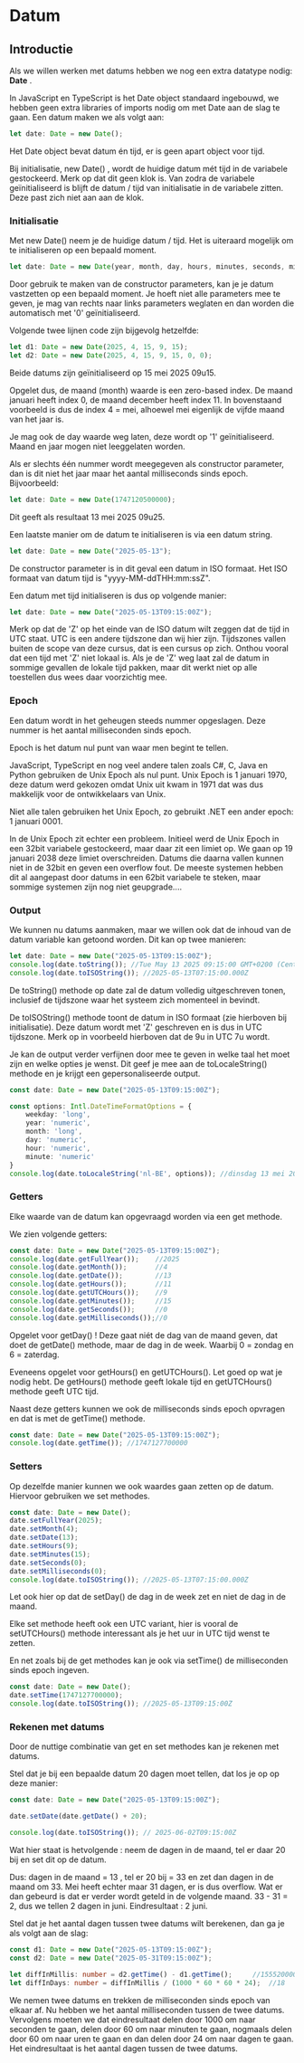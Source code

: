 # Datum

## Introductie

Als we willen werken met datums hebben we nog een extra datatype nodig: **Date** .

In JavaScript en TypeScript is het Date object standaard ingebouwd, we hebben geen extra libraries of imports nodig om met Date aan de slag te gaan. Een datum maken we als volgt aan:

```typescript
let date: Date = new Date();
```

Het Date object bevat datum én tijd, er is geen apart object voor tijd.&#x20;

Bij initialisatie, new Date() , wordt de huidige datum mét tijd in de variabele gestockeerd. Merk op dat dit geen klok is. Van zodra de variabele geïnitialiseerd is blijft de datum / tijd van initialisatie in de variabele zitten. Deze past zich niet aan aan de klok.

### Initialisatie

Met new Date() neem je de huidige datum / tijd. Het is uiteraard mogelijk om te initialiseren op een bepaald moment.

```typescript
let date: Date = new Date(year, month, day, hours, minutes, seconds, milliseconds);
```

Door gebruik te maken van de constructor parameters, kan je je datum vastzetten op een bepaald moment. Je hoeft niet alle parameters mee te geven, je mag van rechts naar links parameters weglaten en dan worden die automatisch met '0' geïnitialiseerd.

Volgende twee lijnen code zijn bijgevolg hetzelfde:

```typescript
let d1: Date = new Date(2025, 4, 15, 9, 15);
let d2: Date = new Date(2025, 4, 15, 9, 15, 0, 0);
```

Beide datums zijn geïnitialiseerd op 15 mei 2025 09u15.

Opgelet dus, de maand (month) waarde is een zero-based index. De maand januari heeft index 0, de maand december heeft index 11. In bovenstaand voorbeeld is dus de index 4 = mei, alhoewel mei eigenlijk de vijfde maand van het jaar is.

Je mag ook de day waarde weg laten, deze wordt op '1' geïnitialiseerd. Maand en jaar mogen niet leeggelaten worden.

Als er slechts één nummer wordt meegegeven als constructor parameter, dan is dit niet het jaar maar het aantal milliseconds sinds epoch. Bijvoorbeeld:

```typescript
let date: Date = new Date(1747120500000);
```

Dit geeft als resultaat 13 mei 2025 09u25.

Een laatste manier om de datum te initialiseren is via een datum string.

```typescript
let date: Date = new Date("2025-05-13");
```

De constructor parameter is in dit geval een datum in ISO formaat. Het ISO formaat van datum tijd is "yyyy-MM-ddTHH:mm:ssZ".

Een datum met tijd initialiseren is dus op volgende manier:

```typescript
let date: Date = new Date("2025-05-13T09:15:00Z");
```

Merk op dat de 'Z' op het einde van de ISO datum wilt zeggen dat de tijd in UTC staat. UTC is een andere tijdszone dan wij hier zijn. Tijdszones vallen buiten de scope van deze cursus, dat is een cursus op zich. Onthou vooral dat een tijd met 'Z' niet lokaal is. Als je de 'Z' weg laat zal de datum in sommige gevallen de lokale tijd pakken, maar dit werkt niet op alle toestellen dus wees daar voorzichtig mee.

### Epoch

Een datum wordt in het geheugen steeds nummer opgeslagen. Deze nummer is het aantal milliseconden sinds epoch.

Epoch is het datum nul punt van waar men begint te tellen.

JavaScript, TypeScript en nog veel andere talen zoals C#, C, Java en Python gebruiken de Unix Epoch als nul punt. Unix Epoch is 1 januari 1970, deze datum werd gekozen omdat Unix uit kwam in 1971 dat was dus makkelijk voor de ontwikkelaars van Unix.

Niet alle talen gebruiken het Unix Epoch, zo gebruikt .NET een ander epoch: 1 januari 0001.

In de Unix Epoch zit echter een probleem. Initieel werd de Unix Epoch in een 32bit variabele gestockeerd, maar daar zit een limiet op. We gaan op 19 januari 2038 deze limiet overschreiden. Datums die daarna vallen kunnen niet in de 32bit en geven een overflow fout. De meeste systemen hebben dit al aangepast door datums in een 62bit variabele te steken, maar sommige systemen zijn nog niet geupgrade....

### Output

We kunnen nu datums aanmaken, maar we willen ook dat de inhoud van de datum variable kan getoond worden. Dit kan op twee manieren:

```typescript
let date: Date = new Date("2025-05-13T09:15:00Z");
console.log(date.toString()); //Tue May 13 2025 09:15:00 GMT+0200 (Central European Summer Time)
console.log(date.toISOString()); //2025-05-13T07:15:00.000Z
```

De toString() methode op date zal de datum volledig uitgeschreven tonen, inclusief de tijdszone waar het systeem zich momenteel in bevindt.

De toISOString() methode toont de datum in ISO formaat (zie hierboven bij initialisatie). Deze datum wordt met 'Z' geschreven en is dus in UTC tijdszone. Merk op in voorbeeld hierboven dat de 9u in UTC 7u wordt.

Je kan de output verder verfijnen door mee te geven in welke taal het moet zijn en welke opties je wenst. Dit geef je mee aan de toLocaleString() methode en je krijgt een gepersonaliseerde output.

```typescript
const date: Date = new Date("2025-05-13T09:15:00Z");

const options: Intl.DateTimeFormatOptions = {
    weekday: 'long',
    year: 'numeric',
    month: 'long',
    day: 'numeric',
    hour: 'numeric',
    minute: 'numeric'
}
console.log(date.toLocaleString('nl-BE', options)); //dinsdag 13 mei 2025 om 09:15
```

### Getters

Elke waarde van de datum kan opgevraagd worden via een get methode.

We zien volgende getters:

```typescript
const date: Date = new Date("2025-05-13T09:15:00Z");
console.log(date.getFullYear());    //2025
console.log(date.getMonth()); 	    //4
console.log(date.getDate()); 	    //13
console.log(date.getHours()); 	    //11
console.log(date.getUTCHours());    //9
console.log(date.getMinutes());     //15
console.log(date.getSeconds());     //0
console.log(date.getMilliseconds());//0
```

Opgelet voor getDay() ! Deze gaat niét de dag van de maand geven, dat doet de getDate() methode, maar de dag in de week. Waarbij 0 = zondag en 6 = zaterdag.

Eveneens opgelet voor getHours() en getUTCHours(). Let goed op wat je nodig hebt. De getHours() methode geeft lokale tijd en getUTCHours() methode geeft UTC tijd.

Naast deze getters kunnen we ook de milliseconds sinds epoch opvragen en dat is met de getTime() methode.

```typescript
const date: Date = new Date("2025-05-13T09:15:00Z");
console.log(date.getTime()); //1747127700000
```

### Setters

Op dezelfde manier kunnen we ook waardes gaan zetten op de datum. Hiervoor gebruiken we set methodes.

```typescript
const date: Date = new Date();
date.setFullYear(2025);
date.setMonth(4);
date.setDate(13);
date.setHours(9);
date.setMinutes(15);
date.setSeconds(0);
date.setMilliseconds(0);
console.log(date.toISOString()); //2025-05-13T07:15:00.000Z
```

Let ook hier op dat de setDay() de dag in de week zet en niet de dag in de maand.

Elke set methode heeft ook een UTC variant, hier is vooral de setUTCHours() methode interessant als je het uur in UTC tijd wenst te zetten.

En net zoals bij de get methodes kan je ook via setTime() de milliseconden sinds epoch ingeven.

```typescript
const date: Date = new Date();
date.setTime(1747127700000);
console.log(date.toISOString()); //2025-05-13T09:15:00Z
```

### Rekenen met datums

Door de nuttige combinatie van get en set methodes kan je rekenen met datums.

Stel dat je bij een bepaalde datum 20 dagen moet tellen, dat los je op op deze manier:

```typescript
const date: Date = new Date("2025-05-13T09:15:00Z"); 

date.setDate(date.getDate() + 20);

console.log(date.toISOString()); // 2025-06-02T09:15:00Z
```

Wat hier staat is hetvolgende : neem de dagen in de maand, tel er daar 20 bij en set dit op de datum.&#x20;

Dus: dagen in de maand = 13 , tel er 20 bij = 33 en zet dan dagen in de maand om 33. Mei heeft echter maar 31 dagen, er is dus overflow. Wat er dan gebeurd is dat er verder wordt geteld in de volgende maand. 33 - 31 = 2, dus we tellen 2 dagen in juni. Eindresultaat : 2 juni.

Stel dat je het aantal dagen tussen twee datums wilt berekenen, dan ga je als volgt aan de slag:

```typescript
const d1: Date = new Date("2025-05-13T09:15:00Z"); 
const d2: Date = new Date("2025-05-31T09:15:00Z"); 

let diffInMillis: number = d2.getTime() - d1.getTime();  	//1555200000
let diffInDays: number = diffInMillis / (1000 * 60 * 60 * 24); 	//18
```

We nemen twee datums en trekken de milliseconden sinds epoch van elkaar af. Nu hebben we het aantal milliseconden tussen de twee datums. Vervolgens moeten we dat eindresultaat delen door 1000 om naar seconden te gaan, delen door 60 om naar minuten te gaan, nogmaals delen door 60 om naar uren te gaan en dan delen door 24 om naar dagen te gaan. Het eindresultaat is het aantal dagen tussen de twee datums.
